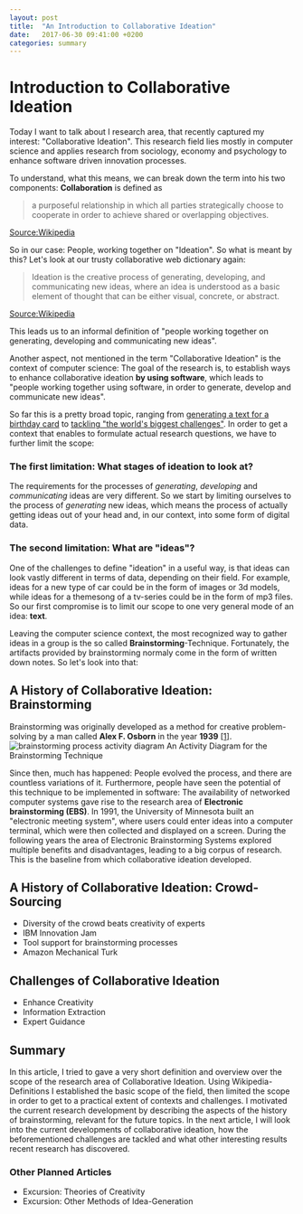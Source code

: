 ```yaml
---
layout: post
title:  "An Introduction to Collaborative Ideation"
date:   2017-06-30 09:41:00 +0200
categories: summary
---
```


# Introduction to Collaborative Ideation

Today I want to talk about I research area, that recently captured my interest: "Collaborative Ideation". This research field lies mostly in computer science and applies research from sociology, economy and psychology to enhance software driven innovation processes.

To understand, what this means, we can break down the term into his two components: **Collaboration** is defined as

> a purposeful relationship in which all parties strategically choose to cooperate in order to achieve shared or overlapping objectives.

[Source:Wikipedia](https://en.wikipedia.org/wiki/Collaboration)

So in our case: People, working together on "Ideation". So what is meant by this? Let's look at our trusty collaborative web dictionary again:

> Ideation is the creative process of generating, developing, and communicating new ideas, where an idea is understood as a basic element of thought that can be either visual, concrete, or abstract.

[Source:Wikipedia](https://en.wikipedia.org/wiki/Ideation_(creative_process))

This leads us to an informal definition of "people working together on generating, developing and communicating new ideas".

Another aspect, not mentioned in the term "Collaborative Ideation" is the context of computer science: The goal of the research is, to establish ways to enhance collaborative ideation **by using software**, which leads to "people working together using software, in order to generate, develop and communicate new ideas".

So far this is a pretty broad topic, ranging from [generating a text for a birthday card](https://dash.harvard.edu/bitstream/handle/1/30859746/siangliulue16ideahound-uist.pdf?sequence=1) to [tackling "the world's biggest challenges"](https://openideo.com/). In order to get a context that enables to formulate actual research questions, we have to further limit the scope:

### The first limitation: What stages of ideation to look at?
The requirements for the processes of *generating*, *developing* and *communicating* ideas are very different. So we start by limiting ourselves to the process of *generating* new ideas, which means the process of actually getting ideas out of your head and, in our context, into some form of digital data.

### The second limitation: What are "ideas"?
One of the challenges to define "ideation" in a useful way, is that ideas can look vastly different in terms of data, depending on their field. For example, ideas for a new type of car could be in the form of images or 3d models, while ideas for a themesong of a tv-series could be in the form of mp3 files. So our first compromise is to limit our scope to one very general mode of an idea: **text**.

Leaving the computer science context, the most recognized way to gather ideas in a group is the so called **Brainstorming**-Technique. Fortunately, the artifacts provided by brainstorming normaly come in the form of written down notes. So let's look into that:

## A History of Collaborative Ideation: Brainstorming

Brainstorming was originally developed as a method for creative problem-solving by a man called **Alex F. Osborn** in the year **1939** [[1]](https://en.wikipedia.org/wiki/Brainstorming).
![brainstorming process activity diagram](https://upload.wikimedia.org/wikipedia/commons/e/e7/Activity_conducting.svg "An Activity Diagram for the Brainstorming Technique")
An Activity Diagram for the Brainstorming Technique

Since then, much has happened: People evolved the process, and there are countless variations of it. Furthermore, people have seen the potential of this technique to be implemented in software: The availability of networked computer systems gave rise to the research area of **Electronic brainstorming (EBS)**. In 1991, the University of Minnesota built an "electronic meeting system", where users could enter ideas into a computer terminal, which were then collected and displayed on a screen. During the following years the area of Electronic Brainstorming Systems explored multiple benefits and disadvantages, leading to a big corpus of research. This is the baseline from which collaborative ideation developed.

## A History of Collaborative Ideation: Crowd-Sourcing
 - Diversity of the crowd beats creativity of experts
 - IBM Innovation Jam
 - Tool support for brainstorming processes
 - Amazon Mechanical Turk
 
## Challenges of Collaborative Ideation
 - Enhance Creativity
 - Information Extraction
 - Expert Guidance
 
## Summary
In this article, I tried to gave a very short definition and overview over the scope of the research area of Collaborative Ideation. Using Wikipedia-Definitions I established the basic scope of the field, then limited the scope in order to get to a practical extent of contexts and challenges. I motivated the current research development by describing the aspects of the history of brainstorming, relevant for the future topics.
In the next article, I will look into the current developments of collaborative ideation, how the beforementioned challenges are tackled and what other interesting results recent research has discovered.

### Other Planned Articles
 - Excursion: Theories of Creativity
 - Excursion: Other Methods of Idea-Generation
